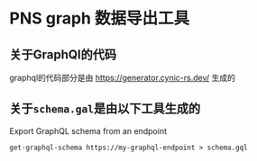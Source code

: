 # PNS graph 数据导出工具

## 关于GraphQl的代码

graphql的代码部分是由 <https://generator.cynic-rs.dev/> 生成的

## 关于`schema.gal`是由以下工具生成的

Export GraphQL schema from an endpoint

```shell
get-graphql-schema https://my-graphql-endpoint > schema.gql
```
